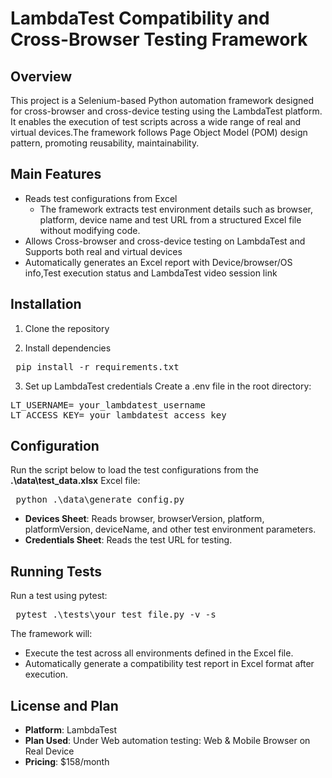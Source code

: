# LambdaTest Compatibility and Cross-Browser Testing Framework

## Overview
This project is a Selenium-based Python automation framework designed for cross-browser and cross-device testing using the LambdaTest platform. It enables the execution of test scripts across a wide range of real and virtual devices.The framework follows Page Object Model (POM) design pattern, promoting reusability, maintainability.

## Main Features
- Reads test configurations from Excel
  - The framework extracts test environment details such as browser, platform, device name and test URL from a structured Excel file without modifying code.
- Allows Cross-browser and cross-device testing on LambdaTest and Supports both real and virtual devices
- Automatically generates an Excel report with Device/browser/OS info,Test execution status and LambdaTest video session link

## Installation
1. Clone the repository

2. Install dependencies
<pre> pip install -r requirements.txt </pre>

3. Set up LambdaTest credentials
Create a .env file in the root directory:
<pre>LT_USERNAME= your_lambdatest_username
LT_ACCESS_KEY= your_lambdatest_access_key
</pre>

## Configuration
Run the script below to load the test configurations from the **.\data\test_data.xlsx** Excel file:
<pre> python .\data\generate_config.py </pre>

- **Devices Sheet**: Reads browser, browserVersion, platform, platformVersion, deviceName, and other test environment parameters.
- **Credentials Sheet**: Reads the test URL for testing.

## Running Tests
Run a test using pytest:
<pre> pytest .\tests\your_test_file.py -v -s </pre>

The framework will:
- Execute the test across all environments defined in the Excel file.
- Automatically generate a compatibility test report in Excel format after execution.

## License and Plan
- **Platform**: LambdaTest
- **Plan Used**: Under Web automation testing: Web & Mobile Browser on Real Device
- **Pricing**: $158/month

